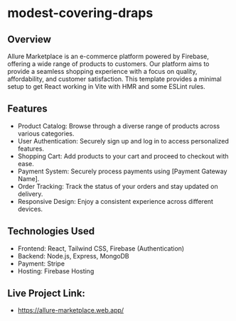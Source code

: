 # modest-covering-draps
## Overview
Allure Marketplace is an e-commerce platform powered by Firebase, offering a wide range of products to customers. Our platform aims to provide a seamless shopping experience with a focus on quality, affordability, and customer satisfaction.
This template provides a minimal setup to get React working in Vite with HMR and some ESLint rules.
## Features
- Product Catalog: Browse through a diverse range of products across various categories.
- User Authentication: Securely sign up and log in to access personalized features.
- Shopping Cart: Add products to your cart and proceed to checkout with ease.
- Payment System: Securely process payments using [Payment Gateway Name].
- Order Tracking: Track the status of your orders and stay updated on delivery.
- Responsive Design: Enjoy a consistent experience across different devices.
## Technologies Used
- Frontend: React, Tailwind CSS,
  Firebase (Authentication)
- Backend: Node.js, Express, MongoDB
- Payment: Stripe
- Hosting: Firebase Hosting

## Live Project Link: 
- https://allure-marketplace.web.app/

